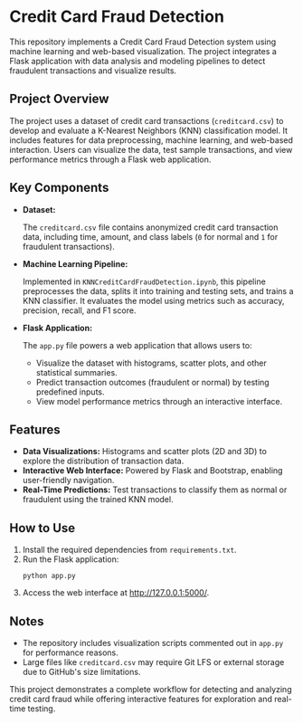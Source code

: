<h1>Credit Card Fraud Detection</h1>

<p>This repository implements a Credit Card Fraud Detection system using machine learning and web-based visualization. The project integrates a Flask application with data analysis and modeling pipelines to detect fraudulent transactions and visualize results.</p>

<h2>Project Overview</h2>
<p>The project uses a dataset of credit card transactions (<code>creditcard.csv</code>) to develop and evaluate a K-Nearest Neighbors (KNN) classification model. It includes features for data preprocessing, machine learning, and web-based interaction. Users can visualize the data, test sample transactions, and view performance metrics through a Flask web application.</p>

<h2>Key Components</h2>
<ul>
  <li><strong>Dataset:</strong>
    <p>The <code>creditcard.csv</code> file contains anonymized credit card transaction data, including time, amount, and class labels (<code>0</code> for normal and <code>1</code> for fraudulent transactions).</p>
  </li>
  <li><strong>Machine Learning Pipeline:</strong>
    <p>Implemented in <code>KNNCreditCardFraudDetection.ipynb</code>, this pipeline preprocesses the data, splits it into training and testing sets, and trains a KNN classifier. It evaluates the model using metrics such as accuracy, precision, recall, and F1 score.</p>
  </li>
  <li><strong>Flask Application:</strong>
    <p>The <code>app.py</code> file powers a web application that allows users to:</p>
    <ul>
      <li>Visualize the dataset with histograms, scatter plots, and other statistical summaries.</li>
      <li>Predict transaction outcomes (fraudulent or normal) by testing predefined inputs.</li>
      <li>View model performance metrics through an interactive interface.</li>
    </ul>
  </li>
</ul>

<h2>Features</h2>
<ul>
  <li><strong>Data Visualizations:</strong> Histograms and scatter plots (2D and 3D) to explore the distribution of transaction data.</li>
  <li><strong>Interactive Web Interface:</strong> Powered by Flask and Bootstrap, enabling user-friendly navigation.</li>
  <li><strong>Real-Time Predictions:</strong> Test transactions to classify them as normal or fraudulent using the trained KNN model.</li>
</ul>

<h2>How to Use</h2>
<ol>
  <li>Install the required dependencies from <code>requirements.txt</code>.</li>
  <li>Run the Flask application:</li>
  <pre><code>python app.py</code></pre>
  <li>Access the web interface at <a href="http://127.0.0.1:5000/" target="_blank">http://127.0.0.1:5000/</a>.</li>
</ol>

<h2>Notes</h2>
<ul>
  <li>The repository includes visualization scripts commented out in <code>app.py</code> for performance reasons.</li>
  <li>Large files like <code>creditcard.csv</code> may require Git LFS or external storage due to GitHub's size limitations.</li>
</ul>

<p>This project demonstrates a complete workflow for detecting and analyzing credit card fraud while offering interactive features for exploration and real-time testing.</p>
